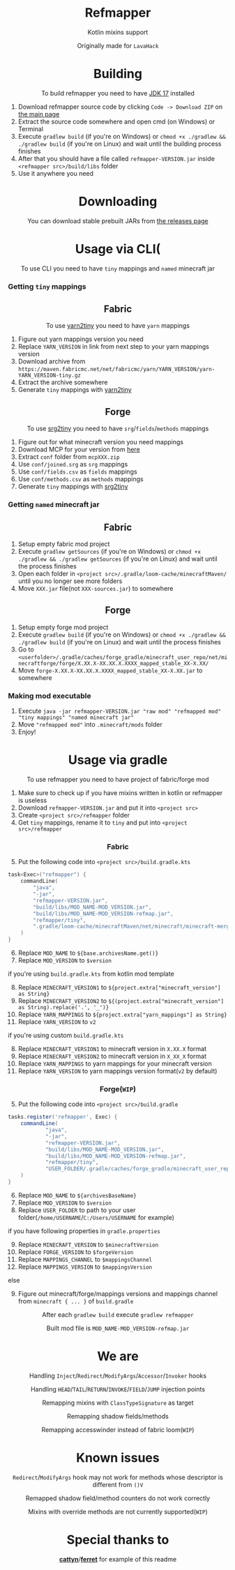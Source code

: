 <div align="center">

# Refmapper

Kotlin mixins support

Originally made for `LavaHack`

# Building

To build refmapper you need to have [JDK 17](https://www.oracle.com/java/technologies/javase/jdk17-archive-downloads.html) installed

</div>

1. Download refmapper source code by clicking `Code -> Download ZIP` on [the main page](https://github.com/kisman2000/refmapper)
2. Extract the source code somewhere and open cmd (on Windows) or Terminal
3. Execute `gradlew build` (if you're on Windows) or `chmod +x ./gradlew && ./gradlew build` (if you're on Linux) and wait until the building process finishes
4. After that you should have a file called `refmapper-VERSION.jar` inside `<refmapper src>/build/libs` folder
5. Use it anywhere you need

<div align="center">

# Downloading

You can download stable prebuilt JARs from [the releases page](https://github.com/kisman2000/refmapper/releases)

# Usage via CLI(

To use CLI you need to have `tiny` mappings and `named` minecraft jar

</div>

### Getting `tiny` mappings

<div align="center">

## Fabric

To use [yarn2tiny](https://github.com/kisman2000/yarn2tiny) you need to have `yarn` mappings

</div>

1. Figure out yarn mappings version you need
2. Replace `YARN_VERSION` in link from next step to your yarn mappings version
3. Download archive from `https://maven.fabricmc.net/net/fabricmc/yarn/YARN_VERSION/yarn-YARN_VERSION-tiny.gz`
4. Extract the archive somewhere
5. Generate `tiny` mappings with [yarn2tiny](https://github.com/kisman2000/yarn2tiny)

<div align="center">

## Forge

To use [srg2tiny](https://github.com/kisman2000/srg2tiny) you need to have `srg`/`fields`/`methods` mappings

</div>

1. Figure out for what minecraft version you need mappings
2. Download MCP for your version from [here](http://www.modcoderpack.com/)
3. Extract `conf` folder from `mcpXXX.zip`
4. Use `conf/joined.srg` as `srg` mappings 
5. Use `conf/fields.csv` as `fields` mappings 
6. Use `conf/methods.csv` as `methods` mappings 
7. Generate `tiny` mappings with [srg2tiny](https://github.com/kisman2000/srg2tiny)

### Getting `named` minecraft jar

<div align="center">

## Fabric

</div>

1. Setup empty fabric mod project
2. Execute `gradlew getSources` (if you're on Windows) or `chmod +x ./gradlew && ./gradlew getSources` (if you're on Linux) and wait until the process finishes
3. Open each folder in `<project src>/.gradle/loom-cache/minecraftMaven/` until you no longer see more folders
4. Move `XXX.jar` file(not `XXX-sources.jar`) to somewhere

<div align="center">

## Forge

</div>

1. Setup empty forge mod project
2. Execute `gradlew build` (if you're on Windows) or `chmod +x ./gradlew && ./gradlew build` (if you're on Linux) and wait until the process finishes
3. Go to `<userfolder>/.gradle/caches/forge_gradle/minecraft_user_repo/net/minecraftforge/forge/X.XX.X-XX.XX.X.XXXX_mapped_stable_XX-X.XX/`
4. Move `forge-X.XX.X-XX.XX.X.XXXX_mapped_stable_XX-X.XX.jar` to somewhere

### Making mod executable

1. Execute `java -jar refmapper-VERSION.jar "raw mod" "refmapped mod" "tiny mappings" "named minecraft jar"`
2. Move `"refmapped mod"` into `.minecraft/mods` folder
3. Enjoy!

<div align="center">

# Usage via gradle

To use refmapper you need to have project of fabric/forge mod

</div>

1. Make sure to check up if you have mixins written in kotlin or refmapper is useless
2. Download `refmapper-VERSION.jar` and put it into `<project src>`
3. Create `<project src>/refmapper` folder
4. Get `tiny` mappings, rename it to `tiny` and put into `<project src>/refmapper`

<div align="center">

### Fabric

</div>

5. Put the following code into `<project src>/build.gradle.kts`

```kotlin
task<Exec>("refmapper") {
    commandLine(
        "java",
        "-jar",
        "refmapper-VERSION.jar",
        "build/libs/MOD_NAME-MOD_VERSION.jar",
        "build/libs/MOD_NAME-MOD_VERSION-refmap.jar",
        "refmapper/tiny", 
        ".gradle/loom-cache/minecraftMaven/net/minecraft/minecraft-merged-project-root/MINECRAFT_VERSION1-net.fabricmc.yarn.MINECRAFT_VERSION2.YARN_MAPPINGS-YARN_VERSION/minecraft-merged-project-root-MINECRAFT_VERSION1-net.fabricmc.yarn.MINECRAFT_VERSION2.YARN_MAPPINGS-YARN_VERSION.jar"
    )
}
```

6. Replace `MOD_NAME` to `${base.archivesName.get()}`
7. Replace `MOD_VERSION` to `$version`

if you're using `build.gradle.kts` from kotlin mod template

8. Replace `MINECRAFT_VERSION1` to `${project.extra["minecraft_version"] as String}`
9. Replace `MINECRAFT_VERSION2` to `${(project.extra["minecraft_version"] as String).replace('.', '_')}`
10. Replace `YARN_MAPPINGS` to `${project.extra["yarn_mappings"] as String}`
11. Replace `YARN_VERSION` to `v2`

if you're using custom `build.gradle.kts`

8. Replace `MINECRAFT_VERSION1` to minecraft version in `X.XX.X` format 
9. Replace `MINECRAFT_VERSION2` to minecraft version in `X_XX_X` format 
10. Replace `YARN_MAPPINGS` to yarn mappings for your minecraft version 
11. Replace `YARN_VERSION` to yarn mappings version format(`v2` by default)

<div align="center">

### Forge(`WIP`)

</div>

5. Put the following code into `<project src>/build.gradle`

```groovy
tasks.register('refmapper', Exec) {
    commandLine(
            "java",
            "-jar",
            "refmapper-VERSION.jar",
            "build/libs/MOD_NAME-MOD_VERSION.jar",
            "build/libs/MOD_NAME-MOD_VERSION-refmap.jar",
            "refmapper/tiny",
            "USER_FOLDER/.gradle/caches/forge_gradle/minecraft_user_repo/net/minecraftforge/forge/MINECRAFT_VERSION-FORGE_VERSION_mapped_MAPPINGS_CHANNEL_MAPPINGS_VERSION/forge-MINECRAFT_VERSION-FORGE_VERSION_mapped_MAPPINGS_CHANNEL_MAPPINGS_VERSION.jar"
    )
}
```

6. Replace `MOD_NAME` to `${archivesBaseName}`
7. Replace `MOD_VERSION` to `$version`
8. Replace `USER_FOLDER` to path to your user folder(`/home/USERNAME`/`C:/Users/USERNAME` for example)

if you have following properties in `gradle.properties`

9. Replace `MINECRAFT_VERSION` to `$minecraftVersion`
10. Replace `FORGE_VERSION` to `$forgeVersion`
11. Replace `MAPPINGS_CHANNEL` to `$mappingsChannel`
12. Replace `MAPPINGS_VERSION` to `$mappingsVersion`

else

9. Figure out minecraft/forge/mappings versions and mappings channel from `minecraft { ... }` of `build.gradle`

<div align="center">

After each `gradlew build` execute `gradlew refmapper`

Built mod file is `MOD_NAME-MOD_VERSION-refmap.jar`

# We are

Handling `Inject`/`Redirect`/`ModifyArgs`/`Accessor`/`Invoker` hooks

Handling `HEAD`/`TAIL`/`RETURN`/`INVOKE`/`FIELD`/`JUMP` injection points

Remapping mixins with `ClassTypeSignature` as target

Remapping shadow fields/methods

Remapping accesswinder instead of fabric loom(`WIP`)

# Known issues

`Redirect`/`ModifyArgs` hook may not work for methods whose descriptor is different from `()V`

Remapped shadow field/method counters do not work correctly

Mixins with override methods are not currently supported(`WIP`)

# Special thanks to
[**cattyn**](https://github.com/cattyngmd)/[**ferret**](https://github.com/cattyngmd/ferret) for example of this readme

</div>
